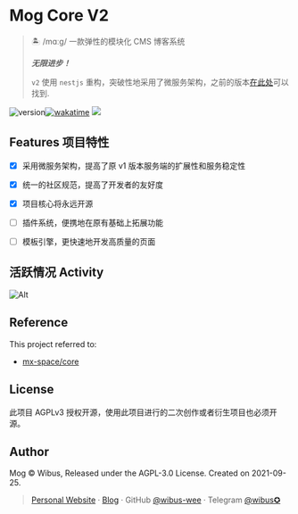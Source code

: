 # Mog Core V2

> 🏝 /mɑːɡ/ 一款弹性的模块化 CMS 博客系统
> 
> **_无限进步！_**
>
> `v2` 使用 `nestjs` 重构，突破性地采用了微服务架构，之前的版本[在此处](https://github.com/nx-space/core/branches)可以找到.


<img src="https://img.shields.io/github/package-json/v/nx-space/core?style=flat-square" referrerpolicy="no-referrer" alt="version"><a href="https://wakatime.com/badge/user/5c293fcd-9bec-4609-946b-c06b5fbf192c/project/a948796d-4bc0-4fd1-8f47-03f1dc168c95"><img src="https://wakatime.com/badge/user/5c293fcd-9bec-4609-946b-c06b5fbf192c/project/a948796d-4bc0-4fd1-8f47-03f1dc168c95.svg?style=flat-square" alt="wakatime"></a>
<a href="https://github.com/nx-space/core/actions/workflows/build.yml"><img src="https://github.com/nx-space/core/actions/workflows/build.yml/badge.svg?style=flat-square"></a>

## Features 项目特性

- [X] 采用微服务架构，提高了原 v1 版本服务端的扩展性和服务稳定性
- [X] 统一的社区规范，提高了开发者的友好度
- [X] 项目核心将永远开源
- [ ] 插件系统，便携地在原有基础上拓展功能
- [ ] 模板引擎，更快速地开发高质量的页面


## 活跃情况 Activity

![Alt](https://repobeats.axiom.co/api/embed/78247003f5d123971c1f1830175bec934e80a48c.svg "Repobeats analytics image")


## Reference

This project referred to: 

- [mx-space/core](https://github.com/mx-space/core)

## License

此项目 AGPLv3 授权开源，使用此项目进行的二次创作或者衍生项目也必须开源。

## Author

Mog © Wibus, Released under the AGPL-3.0 License. Created on 2021-09-25.

> [Personal Website](http://iucky.cn/) · [Blog](https://blog.iucky.cn/) · GitHub [@wibus-wee](https://github.com/wibus-wee/) · Telegram [@wibus✪](https://t.me/wibus_wee)
